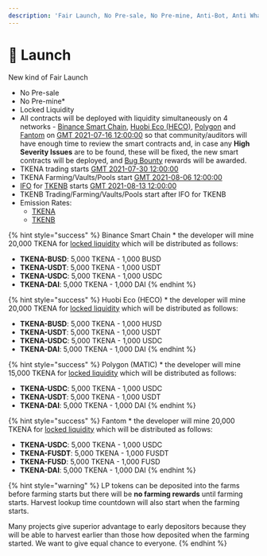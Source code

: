 ```yaml
---
description: 'Fair Launch, No Pre-sale, No Pre-mine, Anti-Bot, Anti Whale'
---
```


# 🚀 Launch

New kind of Fair Launch

* No Pre-sale
* No Pre-mine\*
* Locked Liquidity
* All contracts will be deployed with liquidity simultaneously on 4 networks - [Binance Smart Chain](https://www.binance.org/en/smartChain), [Huobi Eco \(HECO\)](https://www.hecochain.com/en-us/), [Polygon](https://polygon.technology/) and [Fantom](https://fantom.foundation/) on [GMT 2021-07-16 12:00:00](https://www.timeanddate.com/countdown/generic?iso=2021-07-16T12:00:00Z&font=sanserif&p0=769&csz=0&msg=DEFIFinance.one%20|%20Contracts) so that community/auditors will have enough time to review the smart contracts and, in case any **High Severity Issues** are to be found, these will be fixed, the new smart contracts will be deployed, and [Bug Bounty](security/bug-bounty.md) rewards will be awarded.
* TKENA trading starts [GMT 2021-07-30 12:00:00](https://www.timeanddate.com/countdown/generic?iso=2021-07-30T12:00:00Z&font=sanserif&p0=769&csz=0&msg=DEFIFinance.one%20|%20TKENA%20trading)
* TKENA Farming/Vaults/Pools start [GMT 2021-08-06 12:00:00](https://www.timeanddate.com/countdown/generic?iso=2021-08-06T12:00:00Z&font=sanserif&p0=769&csz=0&msg=DEFIFinance.one%20|%20TKENA%20Farming)
* [IFO](features/tkenb-ifo.md) for [TKENB](tokenomics/tkenb.md) starts [GMT 2021-08-13 12:00:00](https://www.timeanddate.com/countdown/generic?iso=2021-08-13T12:00:00Z&font=sanserif&p0=769&csz=0&msg=DEFIFinance.one%20|%20IFO%20TKENB)
* TKENB Trading/Farming/Vaults/Pools start after IFO for TKENB
* Emission Rates:
  * [TKENA](tokenomics/tkenb.md)
  * [TKENB](tokenomics/tkena.md)

{% hint style="success" %}
Binance Smart Chain \* the developer will mine 20,000 TKENA for [locked liquidity](features/locked-liquidity.md) which will be distributed as follows:

* **TKENA-BUSD**: 5,000 TKENA - 1,000 BUSD
* **TKENA-USDT**: 5,000 TKENA - 1,000 USDT
* **TKENA-USDC**: 5,000 TKENA - 1,000 USDC
* **TKENA-DAI**:     5,000 TKENA - 1,000 DAI
{% endhint %}

{% hint style="success" %}
Huobi Eco \(HECO\) \* the developer will mine 20,000 TKENA for [locked liquidity](features/locked-liquidity.md) which will be distributed as follows:

* **TKENA-BUSD**: 5,000 TKENA - 1,000 HUSD
* **TKENA-USDT**: 5,000 TKENA - 1,000 USDT
* **TKENA-USDC**: 5,000 TKENA - 1,000 USDC
* **TKENA-DAI**:     5,000 TKENA - 1,000 DAI
{% endhint %}

{% hint style="success" %}
Polygon \(MATIC\) \* the developer will mine 15,000 TKENA for [locked liquidity](features/locked-liquidity.md) which will be distributed as follows:

* **TKENA-USDC**: 5,000 TKENA - 1,000 USDC
* **TKENA-USDT**: 5,000 TKENA - 1,000 USDT
* **TKENA-DAI**:     5,000 TKENA - 1,000 DAI
{% endhint %}

{% hint style="success" %}
Fantom \* the developer will mine 20,000 TKENA for [locked liquidity](features/locked-liquidity.md) which will be distributed as follows:

* **TKENA-USDC**:   5,000 TKENA - 1,000 USDC
* **TKENA-FUSDT**: 5,000 TKENA - 1,000 FUSDT
* **TKENA-FUSD**:   5,000 TKENA - 1,000 FUSD
* **TKENA-DAI**:       5,000 TKENA - 1,000 DAI
{% endhint %}

{% hint style="warning" %}
LP tokens can be deposited into the farms before farming starts but there will be **no farming rewards** until farming starts. Harvest lookup time countdown will also start when the farming starts.

Many projects give superior advantage to early depositors because they will be able to harvest earlier than those how deposited when the farming started. We want to give equal chance to everyone.
{% endhint %}

​

​

​

